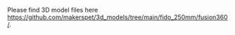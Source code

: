 Please find 3D model files here https://github.com/makerspet/3d_models/tree/main/fido_250mm/fusion360/.